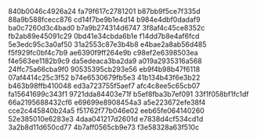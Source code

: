 840b0046c4926a24
fa79f617c2781201
b87bb9f5ce7f335d
88a9b588fcecc876
cd14f7be9b1e4d14
b984e4dbf0dadaf9
ba0c7260d3c4bad0
b7a9b274314d6747
3f8af4c45ce8352c
fb2ab89e45091c29
0bd41e34cbda6b1e
f14dd7b8e4af6fcd
5e3edc95c3a0af50
31a2553c87e3b4b8
e4bae2a8ab56d485
f5f929fc0bf4c7b9
ae6390f9ff264e9b
c98ef2e6398503ea
f4e563ee1182b9c9
da5edeaca3ba2da9
a019a2935316a568
24ffc75a66cba9f0
90535395cb293e56
eb9f4b98b47f6118
07af4414c25c3f52
b74e6530679fb5e3
41b134b43f6e3b22
b463b98ffb410048
ed3a723755f5aef7
afc4c8ee5c65cb07
fa15641699c343f1
9721dda84403e71f
b5ef8fba3b7ef091
33f1f058bf1fc1df
66a2195688432cf6
e69699e8908454a3
a5e223672efe38f4
cce2c445840b24a5
f51762f77b046e02
eeb65fe064140260
52e385010e6283e3
4daa041217d2601d
e7838d4cf534cd1d
3a2b8d11d650cd77
4b7aff0565cb9e73
f3e58328a63f510c
